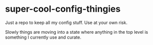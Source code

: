 # super-cool-config-thingies

Just a repo to keep all my config stuff. Use at your own risk.

Slowly things are moving into a state where anything in the top level is something I currently use and curate.
